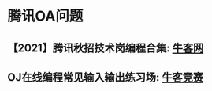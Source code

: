 腾讯OA问题
=====
## 【2021】腾讯秋招技术岗编程合集: [牛客网](https://www.nowcoder.com/exam/test/79003177/detail?pid=38431372 "access")
## OJ在线编程常见输入输出练习场: [牛客竞赛](https://ac.nowcoder.com/acm/contest/5657#question "access")
